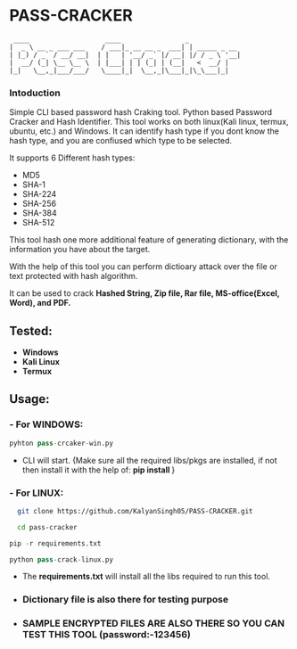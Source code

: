 # PASS-CRACKER
```
 ____                   ____                _
|  _ \ __ _ ___ ___    / ___|_ __ __ _  ___| | _____ _ __  
| |_) / _` / __/ __|  | |   | '__/ _` |/ __| |/ / _ \ '__| 
|  __/ (_| \__ \__ \  | |___| | | (_| | (__|   <  __/ |
|_|   \__,_|___/___/   \____|_|  \__,_|\___|_|\_\___|_|
```

### Intoduction        
Simple CLI based password hash Craking tool.
Python based Password Cracker and Hash Identifier. This tool works on both linux(Kali linux, termux, ubuntu, etc.) and Windows.
It can identify hash type if you dont know the hash type, and you are confiused which type to be selected.

It supports 6 Different hash types:  
- MD5
- SHA-1
- SHA-224 
- SHA-256 
- SHA-384 
- SHA-512

This tool hash one more additional feature of generating dictionary, with the information you have about the target.

With the help of this tool you can perform dictioary attack over the file or text protected with hash algorithm.

It can be used to crack 
**Hashed String, Zip file, Rar file, MS-office(Excel, Word), and PDF.**


## Tested:
- **Windows**
- **Kali Linux**
- **Termux** 

## Usage:
### - For WINDOWS:
```python
pyhton pass-crcaker-win.py
``` 
- CLI will start.
{Make sure all the required libs/pkgs are installed, if not then install it with the help of: **pip install <pkg name>**}

### - For LINUX:
```bash
  git clone https://github.com/KalyanSingh05/PASS-CRACKER.git
```
```bash
  cd pass-cracker
```
```python
pip -r requirements.txt
```
```Python
python pass-crack-linux.py
```
- The **requirements.txt** will install all the libs required to run this tool.

- ### Dictionary file is also there for testing purpose
- ### SAMPLE ENCRYPTED FILES ARE ALSO THERE SO YOU CAN TEST THIS TOOL  (password:-123456)



